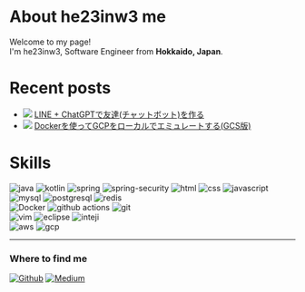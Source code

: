 # About he23inw3 me
<p>Welcome to my page!</br> I'm he23inw3, Software Engineer from <b>Hokkaido, Japan</b>.</p>

# Recent posts
- ![](img/qiita.png) [LINE + ChatGPTで友達(チャットボット)を作る](https://qiita.com/he23inw3/items/9a5f733b84d1b5ce2397)
- ![](img/qiita.png) [Dockerを使ってGCPをローカルでエミュレートする(GCS版)](https://qiita.com/he23inw3/items/02ad426c4b0fb817498b)

# Skills
<p>
<img alt="java" src="https://img.shields.io/badge/Java-ED8B00?style=style=flat-square&logo=openjdk&logoColor=white" />
<img alt="kotlin" src="https://img.shields.io/badge/Kotlin-0095D5?&style=style=flat-square&logo=kotlin&logoColor=white" />
<img alt="spring" src="https://img.shields.io/badge/Spring-6DB33F?style=style=flat-square&logo=spring&logoColor=white" />
<img alt="spring-security" src="https://img.shields.io/badge/Spring_Security-6DB33F?style=flat-square&logo=Spring-Security&logoColor=white" />
<img alt="html" src="https://img.shields.io/badge/HTML5-E34F26?style=style=flat-square&logo=html5&logoColor=white" />
<img alt="css" src="https://img.shields.io/badge/CSS3-1572B6?style=style=flat-square&logo=css3&logoColor=white" />
<img alt="javascript" src="https://img.shields.io/badge/JavaScript-323330?style=style=flat-square&logo=javascript&logoColor=F7DF1E" />
<br>
<img alt="mysql" src="https://img.shields.io/badge/MySQL-00000F?style=style=flat-square&logo=mysql&logoColor=white" />
<img alt="postgresql" src="https://img.shields.io/badge/PostgreSQL-316192?style=style=flat-square&logo=postgresql&logoColor=white" />
<img alt="redis" src="https://img.shields.io/badge/redis-%23DD0031.svg?&style=flat-square&logo=redis&logoColor=white" />
<br>
<img alt="Docker" src="https://img.shields.io/badge/-Docker-46a2f1?style=flat-square&logo=docker&logoColor=white" />
<img alt="github actions" src="https://img.shields.io/badge/-Github_Actions-2088FF?style=flat-square&logo=github-actions&logoColor=white" />
<img alt="git" src="https://img.shields.io/badge/-Git-F05032?style=flat-square&logo=git&logoColor=white" />
<br />
<img alt="vim" src="https://img.shields.io/badge/-Vim-019733.svg?logo=vim&style=flat" />
<img alt="eclipse" src="https://img.shields.io/badge/Eclipse-2C2255?style=flat-square&logo=eclipse&logoColor=white" />
<img alt="inteji" src="https://img.shields.io/badge/IntelliJ_IDEA-000000.svg?style=flat-square&logo=intellij-idea&logoColor=white" />
<br />
<img alt="aws" src="https://img.shields.io/badge/Amazon_AWS-FF9900?style=flat-square&logo=amazonaws&logoColor=white" />
<img alt="gcp" src="https://img.shields.io/badge/Google_Cloud-4285F4?style=flat-square&logo=google-cloud&logoColor=white" />
<hr />
</p>

<h3>Where to find me</h3>
<p>
<a href="https://github.com/he23inw3" target="_blank"><img alt="Github" src="https://img.shields.io/badge/GitHub-%2312100E.svg?&style=for-the-badge&logo=Github&logoColor=white" /></a>
<a href="https://qiita.com/he23inw3" target="_blank"><img alt="Medium" src="https://img.shields.io/badge/qiita-55C500.svg?&style=for-the-badge&logo=qiita&logoColor=white" /></a>
</p>
